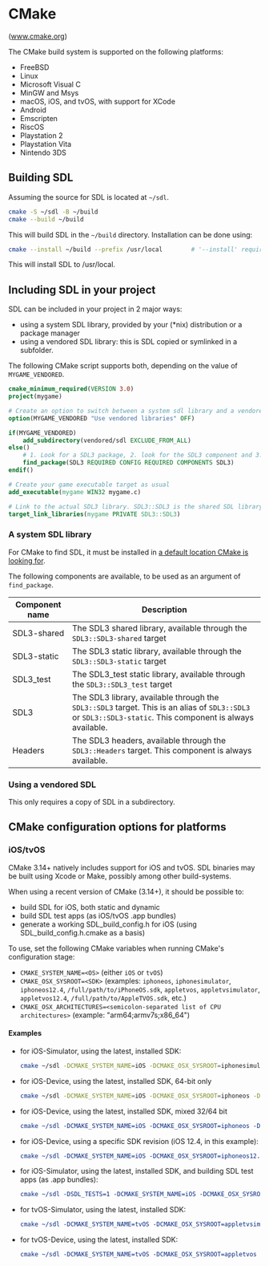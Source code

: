# CMake

(www.cmake.org)

The CMake build system is supported on the following platforms:

* FreeBSD
* Linux
* Microsoft Visual C
* MinGW and Msys
* macOS, iOS, and tvOS, with support for XCode
* Android
* Emscripten
* RiscOS
* Playstation 2
* Playstation Vita
* Nintendo 3DS

## Building SDL

Assuming the source for SDL is located at `~/sdl`. 
```sh
cmake -S ~/sdl -B ~/build
cmake --build ~/build
```

This will build SDL in the `~/build` directory.
Installation can be done using:

```sh
cmake --install ~/build --prefix /usr/local        # '--install' requires CMake 3.15, or newer
```

This will install SDL to /usr/local.

## Including SDL in your project

SDL can be included in your project in 2 major ways:
- using a system SDL library, provided by your (*nix) distribution or a package manager
- using a vendored SDL library: this is SDL copied or symlinked in a subfolder.

The following CMake script supports both, depending on the value of `MYGAME_VENDORED`.

```cmake
cmake_minimum_required(VERSION 3.0)
project(mygame)

# Create an option to switch between a system sdl library and a vendored sdl library
option(MYGAME_VENDORED "Use vendored libraries" OFF)

if(MYGAME_VENDORED)
    add_subdirectory(vendored/sdl EXCLUDE_FROM_ALL)
else()
    # 1. Look for a SDL3 package, 2. look for the SDL3 component and 3. fail if none can be found
    find_package(SDL3 REQUIRED CONFIG REQUIRED COMPONENTS SDL3)
endif()

# Create your game executable target as usual 
add_executable(mygame WIN32 mygame.c)

# Link to the actual SDL3 library. SDL3::SDL3 is the shared SDL library, SDL3::SDL3-static is the static SDL libarary.
target_link_libraries(mygame PRIVATE SDL3::SDL3)
```

### A system SDL library

For CMake to find SDL, it must be installed in [a default location CMake is looking for](https://cmake.org/cmake/help/latest/command/find_package.html#config-mode-search-procedure).

The following components are available, to be used as an argument of `find_package`.

| Component name | Description                                                                                                                                               |
|----------------|-----------------------------------------------------------------------------------------------------------------------------------------------------------|
| SDL3-shared    | The SDL3 shared library, available through the `SDL3::SDL3-shared` target                                                                                 |
| SDL3-static    | The SDL3 static library, available through the `SDL3::SDL3-static` target                                                                                 |
| SDL3_test      | The SDL3_test static library, available through the `SDL3::SDL3_test` target                                                                              |
| SDL3           | The SDL3 library, available through the `SDL3::SDL3` target. This is an alias of `SDL3::SDL3` or `SDL3::SDL3-static`. This component is always available. |
| Headers        | The SDL3 headers, available through the `SDL3::Headers` target. This component is always available.                                                       |


### Using a vendored SDL

This only requires a copy of SDL in a subdirectory.

## CMake configuration options for platforms

### iOS/tvOS

CMake 3.14+ natively includes support for iOS and tvOS.  SDL binaries may be built
using Xcode or Make, possibly among other build-systems.

When using a recent version of CMake (3.14+), it should be possible to:

- build SDL for iOS, both static and dynamic
- build SDL test apps (as iOS/tvOS .app bundles)
- generate a working SDL_build_config.h for iOS (using SDL_build_config.h.cmake as a basis)

To use, set the following CMake variables when running CMake's configuration stage:

- `CMAKE_SYSTEM_NAME=<OS>`   (either `iOS` or `tvOS`)
- `CMAKE_OSX_SYSROOT=<SDK>`  (examples: `iphoneos`, `iphonesimulator`, `iphoneos12.4`, `/full/path/to/iPhoneOS.sdk`,
                              `appletvos`, `appletvsimulator`, `appletvos12.4`, `/full/path/to/AppleTVOS.sdk`, etc.)
- `CMAKE_OSX_ARCHITECTURES=<semicolon-separated list of CPU architectures>` (example: "arm64;armv7s;x86_64")


#### Examples

- for iOS-Simulator, using the latest, installed SDK:

    ```bash
    cmake ~/sdl -DCMAKE_SYSTEM_NAME=iOS -DCMAKE_OSX_SYSROOT=iphonesimulator -DCMAKE_OSX_ARCHITECTURES=x86_64
    ```

- for iOS-Device, using the latest, installed SDK, 64-bit only

    ```bash
    cmake ~/sdl -DCMAKE_SYSTEM_NAME=iOS -DCMAKE_OSX_SYSROOT=iphoneos -DCMAKE_OSX_ARCHITECTURES=arm64
    ```

- for iOS-Device, using the latest, installed SDK, mixed 32/64 bit

    ```cmake
    cmake ~/sdl -DCMAKE_SYSTEM_NAME=iOS -DCMAKE_OSX_SYSROOT=iphoneos -DCMAKE_OSX_ARCHITECTURES="arm64;armv7s"
    ```

- for iOS-Device, using a specific SDK revision (iOS 12.4, in this example):

    ```cmake
    cmake ~/sdl -DCMAKE_SYSTEM_NAME=iOS -DCMAKE_OSX_SYSROOT=iphoneos12.4 -DCMAKE_OSX_ARCHITECTURES=arm64
    ```

- for iOS-Simulator, using the latest, installed SDK, and building SDL test apps (as .app bundles):

    ```cmake
    cmake ~/sdl -DSDL_TESTS=1 -DCMAKE_SYSTEM_NAME=iOS -DCMAKE_OSX_SYSROOT=iphonesimulator -DCMAKE_OSX_ARCHITECTURES=x86_64
    ```

- for tvOS-Simulator, using the latest, installed SDK:

    ```cmake
    cmake ~/sdl -DCMAKE_SYSTEM_NAME=tvOS -DCMAKE_OSX_SYSROOT=appletvsimulator -DCMAKE_OSX_ARCHITECTURES=x86_64
    ```

- for tvOS-Device, using the latest, installed SDK:

    ```cmake
    cmake ~/sdl -DCMAKE_SYSTEM_NAME=tvOS -DCMAKE_OSX_SYSROOT=appletvos -DCMAKE_OSX_ARCHITECTURES=arm64`
    ```

